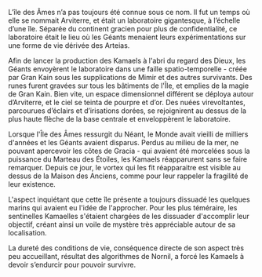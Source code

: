 L’île des Âmes n’a pas toujours été connue sous ce nom. Il fut un temps où elle se nommait Arviterre, et était un laboratoire gigantesque, à l’échelle d’une île. Séparée du continent gracien pour plus de confidentialité, ce laboratoire était le lieu où les Géants menaient leurs expérimentations sur une forme de vie dérivée des Arteias.

Afin de lancer la production des Kamaels à l'abri du regard des Dieux, les Géants envoyèrent le laboratoire dans une faille spatio-temporelle - créée par Gran Kain sous les supplications de Mimir et des autres survivants. Des runes furent gravées sur tous les bâtiments de l'Île, et emplies de la magie de Gran Kain. Bien vite, un espace dimensionnel différent se déploya autour d’Arviterre, et le ciel se teinta de pourpre et d’or. Des nuées virevoltantes, parcourues d’éclairs et d’irisations dorées, se rejoignirent au dessus de la plus haute flèche de la base centrale et enveloppèrent le laboratoire.

Lorsque l'Île des Âmes ressurgit du Néant, le Monde avait vieilli de milliers d'années et les Géants avaient disparus. Perdus au milieu de la mer, ne pouvant apercevoir les côtes de Gracia - qui avaient été morcelées sous la puissance du Marteau des Étoiles, les Kamaels réapparurent sans se faire remarquer. Depuis ce jour, le vortex qui les fit réapparaitre est visible au dessus de la Maison des Anciens, comme pour leur rappeler la fragilité de leur existence.

L'aspect inquiétant que cette île présente a toujours dissuadé les quelques marins qui avaient eu l'idée de l'approcher. Pour les plus téméraire, les sentinelles Kamaelles s'étaient chargées de les dissuader d'accomplir leur objectif, créant ainsi un voile de mystère très appréciable autour de sa localisation.

La dureté des conditions de vie, conséquence directe de son aspect très peu accueillant, résultat des algorithmes de Nornil, a forcé les Kamaels à devoir s’endurcir pour pouvoir survivre.
